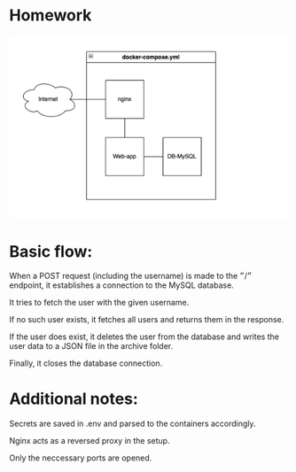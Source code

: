 # Homework


![Image Description](diagramm.png)

# Basic flow:

When a POST request (including the username) is made to the ״/״ endpoint, it establishes a connection to the MySQL database.

It tries to fetch the user with the given username.

If no such user exists, it fetches all users and returns them in the response.

If the user does exist, it deletes the user from the database and writes the user data to a JSON file in the archive folder.

Finally, it closes the database connection.

# Additional notes:

Secrets are saved in .env and parsed to the containers accordingly.

Nginx acts as a reversed proxy in the setup. 

Only the neccessary ports are opened.
